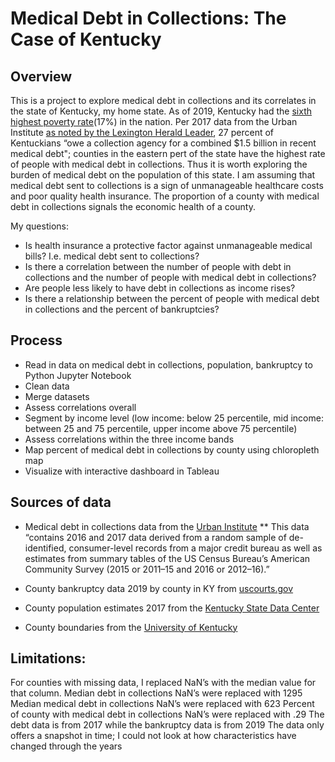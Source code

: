# Medical Debt in Collections: The Case of Kentucky



## Overview

This is a project to explore medical debt in collections and its correlates in the state of Kentucky, my home state. 
As of 2019, Kentucky had the [sixth highest poverty rate](https://www.usnews.com/news/best-states/slideshows/us-states-with-the-highest-poverty-rates?slide=6)(17%) in the nation. Per 2017 data from the Urban Institute [as noted by the Lexington Herald Leader](https://www.kentucky.com/news/health-and-medicine/article233354582.html), 27 percent of Kentuckians “owe a collection agency for a combined $1.5 billion in recent medical debt"; counties in the eastern pert of the state 
 have the highest rate of people with medical debt in collections. Thus it is worth exploring the burden of medical debt on the population of this state. I am assuming that medical debt sent to collections is a sign of unmanageable healthcare costs and poor quality health insurance. The proportion of a county with medical debt in collections signals the economic health of a county.


My questions:

* Is health insurance a protective factor against unmanageable medical bills? I.e. medical debt sent to collections?
* Is there a correlation between the number of people with debt in collections and the number of people with medical debt in collections?
* Are people less likely to have debt in collections as income rises?
* Is there a relationship between the percent of people with medical debt in collections and the percent of bankruptcies?

 

## Process

* Read in data on medical debt in collections, population, bankruptcy to Python Jupyter Notebook
* Clean data 
* Merge datasets
* Assess correlations overall
* Segment by income level (low income: below 25 percentile, mid income: between 25 and 75 percentile, upper income above 75 percentile)
* Assess correlations within the three income bands
* Map percent of medical debt in collections by county using chloropleth map
* Visualize with interactive dashboard in Tableau

## Sources of data

* Medical debt in collections data from the [Urban Institute](https://apps.urban.org/features/debt-interactive-map/?type=medical&variable=perc_debt_med&state=21)
** This data “contains 2016 and 2017 data derived from a random sample of de-identified, consumer-level records from a major credit bureau as well as estimates from summary tables of the US Census Bureau’s American Community Survey (2015 or 2011–15 and 2016 or 2012–16).”

* County bankruptcy data 2019 by county in KY from [uscourts.gov](https://www.uscourts.gov/statistics-reports/caseload-statistics-data-tables?tn=&pn=All&t=534&m%5Bvalue%5D%5Bmonth%5D=&y%5Bvalue%5D%5Byear%5D=2017)

* County population estimates 2017 from the [Kentucky State Data Center](http://ksdc.louisville.edu/data-downloads/estimates/)


* County boundaries from the [University of Kentucky](https://www.uky.edu/KGS/gis/bounds.htm)


## Limitations: 
  
For counties with missing data, I replaced NaN’s with the median value for that column. 
Median debt in collections NaN’s were replaced with 1295
Median medical debt in collections NaN’s were replaced with 623
Percent of county with medical debt in collections NaN’s were replaced with .29
The debt data is from 2017 while the bankruptcy data is from 2019
The data only offers a snapshot in time; I could not look at how characteristics have changed through the years
